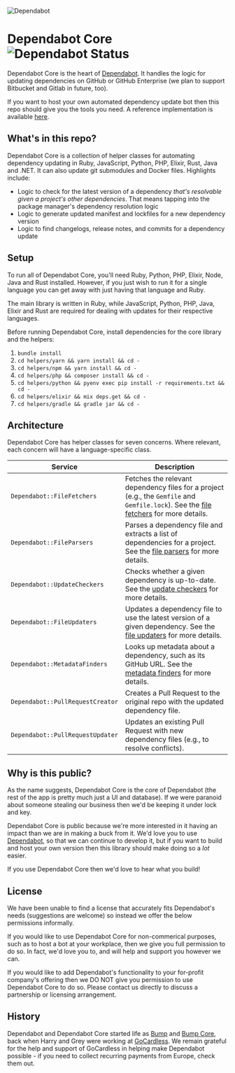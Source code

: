![Dependabot](https://dependabot.com/images/dependabot-logo-full.svg)

# Dependabot Core ![Dependabot Status][dependabot-status]

Dependabot Core is the heart of [Dependabot][dependabot]. It handles the logic
for updating dependencies on GitHub or GitHub Enterprise (we plan to support
Bitbucket and Gitlab in future, too).

If you want to host your own automated dependency update bot then this repo
should give you the tools you need. A reference implementation is available
[here][dependabot-script].

## What's in this repo?

Dependabot Core is a collection of helper classes for automating dependency
updating in Ruby, JavaScript, Python, PHP, Elixir, Rust, Java and .NET. It can
also update git submodules and Docker files. Highlights include:

- Logic to check for the latest version of a dependency *that's resolvable given
  a project's other dependencies*. That means tapping into the package manager's
  dependency resolution logic
- Logic to generate updated manifest and lockfiles for a new dependency version
- Logic to find changelogs, release notes, and commits for a dependency update

## Setup

To run all of Dependabot Core, you'll need Ruby, Python, PHP, Elixir, Node,
Java and Rust installed. However, if you just wish to run it for a single
language you can get away with just having that language and Ruby.

The main library is written in Ruby, while JavaScript, Python, PHP, Java,
Elixir and Rust are required for dealing with updates for their respective
languages.

Before running Dependabot Core, install dependencies for the core library and
the helpers:

1. `bundle install`
2. `cd helpers/yarn && yarn install && cd -`
3. `cd helpers/npm && yarn install && cd -`
4. `cd helpers/php && composer install && cd -`
5. `cd helpers/python && pyenv exec pip install -r requirements.txt && cd -`
6. `cd helpers/elixir && mix deps.get && cd -`
7. `cd helpers/gradle && gradle jar && cd -`

## Architecture

Dependabot Core has helper classes for seven concerns. Where relevant, each
concern will have a language-specific class.

| Service                          | Description                                                                                   |
|----------------------------------|-----------------------------------------------------------------------------------------------|
| `Dependabot::FileFetchers`       | Fetches the relevant dependency files for a project (e.g., the `Gemfile` and `Gemfile.lock`). See the [file fetchers](https://github.com/dependabot/dependabot-core/tree/master/lib/dependabot/file_fetchers) for more details. |
| `Dependabot::FileParsers`        | Parses a dependency file and extracts a list of dependencies for a project. See the [file parsers](https://github.com/dependabot/dependabot-core/tree/master/lib/dependabot/file_parsers) for more details. |
| `Dependabot::UpdateCheckers`     | Checks whether a given dependency is up-to-date. See the [update checkers](https://github.com/dependabot/dependabot-core/tree/master/lib/dependabot/update_checkers) for more details. |
| `Dependabot::FileUpdaters`       | Updates a dependency file to use the latest version of a given dependency. See the [file updaters](https://github.com/dependabot/dependabot-core/tree/master/lib/dependabot/file_updaters) for more details. |
| `Dependabot::MetadataFinders`    | Looks up metadata about a dependency, such as its GitHub URL. See the [metadata finders](https://github.com/dependabot/dependabot-core/tree/master/lib/dependabot/metadata_finders) for more details. |
| `Dependabot::PullRequestCreator` | Creates a Pull Request to the original repo with the updated dependency file.                 |
| `Dependabot::PullRequestUpdater` | Updates an existing Pull Request with new dependency files (e.g., to resolve conflicts).      |

## Why is this public?

As the name suggests, Dependabot Core is the core of Dependabot (the rest of the
app is pretty much just a UI and database). If we were paranoid about someone
stealing our business then we'd be keeping it under lock and key.

Dependabot Core is public because we're more interested in it having an
impact than we are in making a buck from it. We'd love you to use
[Dependabot][dependabot], so that we can continue to develop it, but if you want
to build and host your own version then this library should make doing so a
*lot* easier.

If you use Dependabot Core then we'd love to hear what you build!

## License

We have been unable to find a license that accurately fits Dependabot's needs
(suggestions are welcome) so instead we offer the below permissions informally.

If you would like to use Dependabot Core for non-commerical purposes, such as to
host a bot at your workplace, then we give you full permission to do so. In
fact, we'd love you to, and will help and support you however we can.

If you would like to add Dependabot's functionality to your for-profit company's
offering then we DO NOT give you permission to use Dependabot Core to do so.
Please contact us directly to discuss a partnership or licensing arrangement.

## History

Dependabot and Dependabot Core started life as [Bump][bump] and
[Bump Core][bump-core], back when Harry and Grey were working at
[GoCardless][gocardless]. We remain grateful for the help and support of
GoCardless in helping make Dependabot possible - if you need to collect
recurring payments from Europe, check them out.

[dependabot]: https://dependabot.com
[dependabot-script]: https://github.com/dependabot/dependabot-script
[bump]: https://github.com/gocardless/bump
[bump-core]: https://github.com/gocardless/bump-core
[gocardless]: https://gocardless.com
[elixir-pr]: https://github.com/dependabot/dependabot-core/pull/10
[dependabot-status]: https://api.dependabot.com/badges/status?host=github&identifier=93163073
